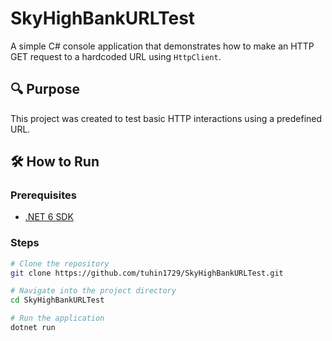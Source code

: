 # SkyHighBankURLTest

A simple C# console application that demonstrates how to make an HTTP GET request to a hardcoded URL using `HttpClient`.

## 🔍 Purpose

This project was created to test basic HTTP interactions using a predefined URL.

## 🛠️ How to Run

### Prerequisites

- [.NET 6 SDK](https://dotnet.microsoft.com/en-us/download/dotnet/6.0)

### Steps

```bash
# Clone the repository
git clone https://github.com/tuhin1729/SkyHighBankURLTest.git

# Navigate into the project directory
cd SkyHighBankURLTest

# Run the application
dotnet run
